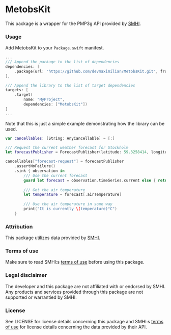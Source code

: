 # MetobsKit

This package is a wrapper for the PMP3g API provided by [SMHI](https://smhi.se).

### Usage

Add MetobsKit to your `Package.swift` manifest.

```swift
...
/// Append the package to the list of dependencies
dependencies: [
    .package(url: "https://github.com/devmaximilian/MetobsKit.git", from: "0.3.0")
],

/// Append the library to the list of target dependencies
targets: [
    .target(
        name: "MyProject",
        dependencies: ["MetobsKit"])
]
...
```

Note that this is just a simple example demonstrating how the library can be used.

```swift
var cancellables: [String: AnyCancellable] = [:]

/// Request the current weather forecast for Stockholm
let forecastPublisher = ForecastPublisher(latitude: 59.3258414, longitude: 17.7018733)

cancellables["forecast-request"] = forecastPublisher
    .assertNoFailure()
    .sink { observation in
        /// Use the current forecast
        guard let forecast = observation.timeSeries.current else { return }
        
        /// Get the air temperature
        let temperature = forecast[.airTemperature]
        
        /// Use the air temperature in some way
        print("It is currently \(temperature)°C")
    }
```

### Attribution

This package utilizes data provided by [SMHI](https://smhi.se).

### Terms of use

Make sure to read SMHI:s [terms of use](https://www.smhi.se/data/oppna-data/villkor-for-anvandning) before using this package.

### Legal disclaimer

The developer and this package are not affiliated with or endorsed by SMHI. Any products and services provided through this package are not supported or warrantied by SMHI.

### License

See LICENSE for license details concerning this package and SMHI:s [terms of use](https://www.smhi.se/data/oppna-data/villkor-for-anvandning) for license details concerning the data provided by their API.
